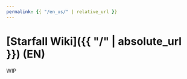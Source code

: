 ```yaml
---
permalink: {{ "/en_us/" | relative_url }}
---
```

# [<t>Starfall Wiki]({{ "/" | absolute_url }}) (EN)

WIP
